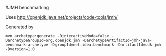 #JMH benchmarking 

Uses http://openjdk.java.net/projects/code-tools/jmh/

Generated by 
````
mvn archetype:generate -DinteractiveMode=false -DarchetypeGroupId=org.openjdk.jmh -DarchetypeArtifactId=jmh-java-benchmark-archetype -DgroupId=net.idea.benchmark -DartifactId=cdk-jmh -Dversion=1.0
````